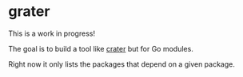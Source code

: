 # grater

This is a work in progress!

The goal is to build a tool like [crater](https://github.com/rust-lang/crater) but for Go modules.

Right now it only lists the packages that depend on a given package. 
